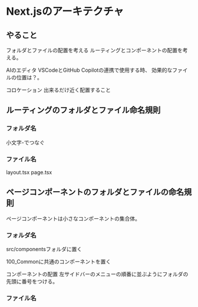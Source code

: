 # Next.jsのアーキテクチャ

## やること

フォルダとファイルの配置を考える
ルーティングとコンポーネントの配置を考える。

AIのエディタ VSCodeとGitHub Copilotの連携で使用する時、
効果的なファイルの位置は？。

コロケーション 出来るだけ近く配置すること


## ルーティングのフォルダとファイル命名規則
### フォルダ名
小文字-でつなぐ

### ファイル名
layout.tsx
page.tsx

## ページコンポーネントのフォルダとファイルの命名規則

ページコンポーネントは小さなコンポーネントの集合体。

### フォルダ名

src/componentsフォルダに置く

100_Commonに共通のコンポーネントを置く

コンポーネントの配置
左サイドバーのメニューの順番に並ぶようにフォルダの先頭に番号をつける。

### ファイル名

